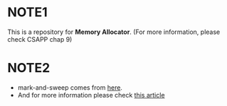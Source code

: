 # NOTE1
This is a repository for **Memory Allocator**. (For more information, please check CSAPP chap 9)

# NOTE2
* mark-and-sweep comes from [here](https://github.com/munificent/mark-sweep). 
* And for more information please check [this article](http://journal.stuffwithstuff.com/2013/12/08/babys-first-garbage-collector/)
